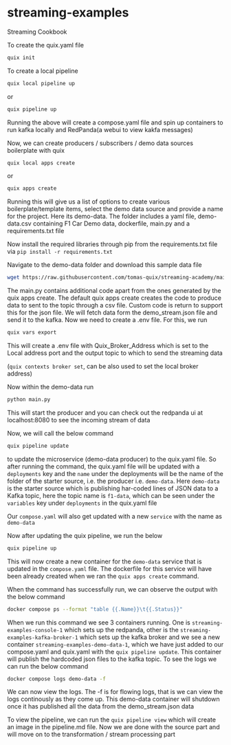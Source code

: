 # streaming-examples
Streaming Cookbook

To create the quix.yaml file

```bash 
quix init
```

To create a local pipeline

```bash
quix local pipeline up
```

or

```bash
quix pipeline up
```

Running the above will create a compose.yaml file and spin up containers to run kafka locally and RedPanda(a webui to view kakfa messages)

Now, we can create producers / subscribers / demo data sources boilerplate with quix

```bash
quix local apps create
```

or

```bash
quix apps create
```

Running this  will give us a list of options to create various boilerplate/template items, select the demo data source and provide a name for the project. Here its demo-data. The folder includes a yaml file, demo-data.csv containing F1 Car Demo data, dockerfile, main.py and a requirements.txt file

Now install the required libraries through pip from the requirements.txt file via `pip install -r requirements.txt`

Navigate to the demo-data folder and download this sample data file

```bash
wget https://raw.githubusercontent.com/tomas-quix/streaming-academy/main/file-sink/demo_stream.json
```

The main.py contains additional code apart from the ones generated by the quix apps create. The default quix apps create creates the code to produce data to sent to the topic through a csv file. Custom code is return to support this for the json file. We will fetch data form the demo_stream.json file and send it to the kafka. Now we need to create a .env file. For this, we run

```bash
quix vars export
```

This will create a .env file with Quix_Broker_Address which is set to the Local address port and the output topic to which to send the streaming data

(`quix contexts broker set`, can be also used to set the local broker address)

Now within the demo-data run 

```bash
python main.py
```

This will start the producer and you can check out the redpanda ui at localhost:8080 to see the incoming stream of data

Now, we will call the below command
```bash
quix pipeline update
``` 
to update the microservice (demo-data producer) to the quix.yaml file. So after running the command, the quix.yaml file will be updated with a `deployments` key and the `name` under the deployments will be the name of the folder of the starter source, i.e. the producer i.e. `demo-data`. Here `demo-data` is the starter source which is publishing har-coded lines of JSON data to a Kafka topic, here the topic name is `f1-data`, which can be seen under the `variables` key under `deployments` in the quix.yaml file

Our `compose.yaml` will also get updated with a new `service` with the name as `demo-data`

Now after updating the quix pipeline, we run the below 
```bash
quix pipeline up
```
This will now create a new container for the `demo-data` service that is updated in the `compose.yaml` file. The dockerfile for this service will have been already created when we ran the `quix apps create` command. 

When the command has successfully run, we can observe the output with the below command

```bash
docker compose ps --format "table {{.Name}}\t{{.Status}}"
```

When we run this command we see 3 containers running. One is `streaming-examples-console-1` which sets up the redpanda, other is the `streaming-examples-kafka-broker-1` which sets up the kafka broker and we see a new container `streaming-examples-demo-data-1`, which we have just added to our compose.yaml and quix.yaml with the `quix pipeline update`. This container will publish the hardcoded json files to the kafka topic. To see the logs we can run the below command

```bash
docker compose logs demo-data -f
```

We can now view the logs. The -f is for flowing logs, that is we can view the logs continously as they come up. This demo-data container will shutdown once it has published all the data from the demo_stream.json data

To view the pipeline, we can run the `quix pipeline view` which will create an image in the pipeline.md file. Now we are done with the source part and will move on to the transformation / stream processing part